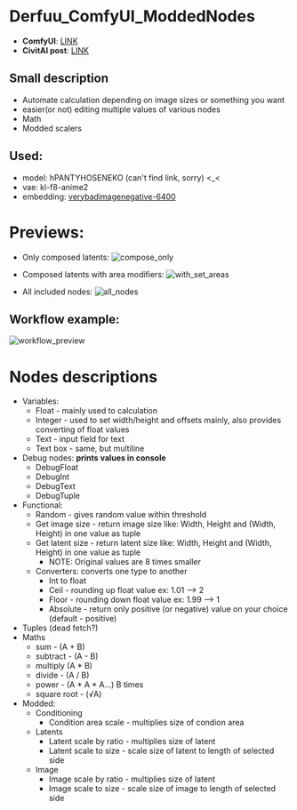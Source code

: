# Derfuu_ComfyUI_ModdedNodes

- **ComfyUI**: [LINK](https://github.com/comfyanonymous/ComfyUI)
- **CivitAI post**: [LINK](https://civitai.com/models/21558/comfyui-derfuu-math-and-modded-nodes)

## Small description
- Automate calculation depending on image sizes or something you want
- easier(or not) editing multiple values of various nodes
- Math
- Modded scalers

## Used:
- model: hPANTYHOSENEKO (can't find link, sorry) <_<
- vae: kl-f8-anime2
- embedding: [verybadimagenegative-6400](https://civitai.com/models/11772/verybadimagenegative)

# Previews:
- Only composed latents:
![compose_only](https://user-images.githubusercontent.com/54149748/228344136-505dfd42-7e43-4a38-aa35-ec41f811d8ae.png)

- Composed latents with area modifiers:
![with_set_areas](https://user-images.githubusercontent.com/54149748/228344160-e84ebb1f-a732-4dc6-98d7-f3ede5671850.png)

- All included nodes:
![all_nodes](https://user-images.githubusercontent.com/54149748/228344526-61653a0d-499a-41de-9a97-7f612117477d.png)

## Workflow example:
![workflow_preview](https://user-images.githubusercontent.com/54149748/228344751-616b0198-3855-4212-98a1-0fe5004dfa01.png)

# Nodes descriptions
- Variables:
  - Float - mainly used to calculation
  - Integer - used to set width/height and offsets mainly, also provides converting of float values
  - Text - input field for text
  - Text box - same, but multiline
- Debug nodes: **prints values in console**
  - DebugFloat
  - DebugInt
  - DebugText
  - DebugTuple
- Functional:
  - Random - gives random value within threshold
  - Get image size - return image size like: Width, Height and (Width, Height) in one value as tuple
  - Get latent size - return latent size like: Width, Height and (Width, Height) in one value as tuple
    - NOTE: Original values are 8 times smaller
  - Converters: converts one type to another
    - Int to float
    - Ceil - rounding up float value ex: 1.01 --> 2
    - Floor - rounding down float value ex: 1.99 --> 1
    - Absolute - return only positive (or negative) value on your choice (default - positive)
- Tuples (dead fetch?)
- Maths
  - sum - (A + B)
  - subtract - (A - B)
  - multiply (A * B)
  - divide - (A / B)
  - power - (A * A * A...) B times
  - square root - (√A)
- Modded:
  - Conditioning
    - Condition area scale - multiplies size of condion area
  - Latents
    - Latent scale by ratio - multiplies size of latent
    - Latent scale to size - scale size of latent to length of selected side
  - Image
    - Image scale by ratio - multiplies size of latent
    - Image scale to size - scale size of image to length of selected side
